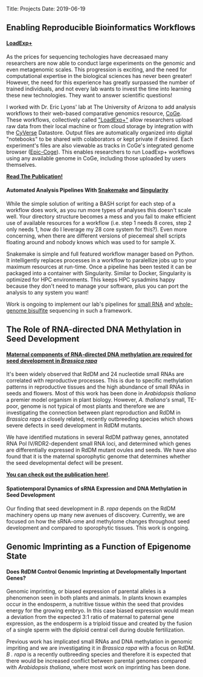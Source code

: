 Title: Projects
Date: 2019-06-19

## Enabling Reproducible Bioinformatics Workflows
#### [**LoadExp+**](https://genomevolution.org/coge/LoadExperiment.pl)

As the prices for sequencing techologies have decreasaed many researchers are now
able to conduct large experiments on the genomic and even metagenomic scales.
This progression is exciting, and the need for computational expertise in the
biological sciences has never been greater! However, the need for this experience
has greatly surpassed the number of trained individuals, and not every lab wants
to invest the time into learning these new technologies. They want to answer
scientific questions!

I worked with Dr. Eric Lyons' lab at The University of Arizona to add analysis
workflows to their web-based comparative genomics resource,
[CoGe](https://genomevolution.org). These workflows, collectively called
["LoadExp+"](https://genomevolution.org/wiki/index.php/LoadExp%2B) allow
researchers upload raw data from their local machine or from cloud storage by
integration with the [CyVerse](http://www.cyverse.org) Datastore. Output files
are automatically organized into digital "notebooks" to be shared with
colaborators or kept private if desired. Each experiment's files are also
viewable as tracks in CoGe's integrated genome browser
([Epic-Coge](https://genomevolution.org/wiki/index.php/EPIC-CoGe)). This enables
researchers to run LoadExp+ workflows using any available genome in CoGe,
including those uploaded by users themselves.

[**Read The Publication!**](https://doi.org/10.1002/pld3.8)

#### **Automated Analysis Pipelines With [Snakemake](https://snakemake.readthedocs.io/en/stable/) and [Singularity](https://sylabs.io/)**

While the simple solution of writing a BASH script for each step of a workflow
does work, as you run more types of analyses this doesn't scale well. Your
directory structure becomes a mess and you fail to make efficient use of
available resources for a workflow (i.e. step 1 needs 8 cores, step 2 only needs
1, how do I leverage my 28 core system for this?). Even more concerning, when
there are different versions of piecemeal shell scripts floating around and
nobody knows which was used to for sample X.

Snakemake is simple and full featured workflow manager based on Python. It
intelligently replaces processes in a workflow to paralellize jobs up to your
maximum resources at run-time. Once a pipeline has been tested it can be packaged
into a container with Singularity. Similar to Docker, Singularity is optimized
for HPC environments. This keeps HPC sysadmins happy because they don't need to
manage your software, plus you can port the analysis to any system you want!

Work is ongoing to implement our lab's pipelines for
[small RNA](https://github.com/boseHere/sRNA_snakemake_workflow) and
[whole-genome bisulfite](https://github.com/groverj3/wgbs_snakemake) sequencing
in such a framework.

## The Role of RNA-directed DNA Methylation in Seed Development

#### **[Maternal components of RNA‐directed DNA methylation are required for seed development in <i>Brassica rapa</i>](https://onlinelibrary.wiley.com/doi/full/10.1111/tpj.13910)**

It's been widely observed that RdDM and 24 nucleotide small RNAs are correlated
with reproductive processes. This is due to specific methylation patterns in
reproductive tissues and the high abundance of small RNAs in seeds and flowers.
Most of this work has been done in *Arabidopsis thaliana* a premier model
organism in plant biology. However, *A. thaliana's* small, TE-poor, genome is not
typical of most plants and therefore we are investigating the connection between
plant reproduction and RdDM in *Brassica rapa* a closely related, recently
outbreeding species which shows severe defects in seed development in RdDM
mutants.

We have identified mutations in several RdDM pathway genes, annotated RNA Pol
IV/RDR2-dependent small RNA loci, and determined which genes are differentially
expressed in RdDM mutant ovules and seeds. We have also found that it is the
maternal sporophytic genome that determines whether the seed developmental
defect will be present.

[**You can check out the publication here!**](https://onlinelibrary.wiley.com/doi/full/10.1111/tpj.13910).

#### **Spatiotemporal Dynamics of sRNA Expression and DNA Methylation in Seed Development**

Our finding that seed development in *B. rapa* depends on the RdDM machinery
opens up many new avenues of discovery. Currently, we are focused on how the
sRNA-ome and methylome changes throughout seed development and compared to
sporophytic tissues. This work is ongoing.

## Genomic Imprinting as a Function of Epigenome State

#### **Does RdDM Control Genomic Imprinting at Developmentally Important Genes?**

Genomic imprinting, or biased expression of parental alleles is a phenomenon seen
in both plants and animals. In plants known examples occur in the endosperm, a
nutritive tissue within the seed that provides energy for the growing embryo. In
this case biased expression would mean a deviation from the expected 3:1 ratio of
maternal to paternal gene expression, as the endosperm is a triploid tissue and
created by the fusion of a single sperm with the diploid central cell during
double fertilization.

Previous work has implicated small RNAs and DNA methylation in genomic impriting
and we are investigating it in *Brassica rapa* with a focus on RdDM. *B . rapa*
is a recently outbreeding species and therefore it is expected that there would
be increased conflict between parental genomes compared with *Arabidopsis 
thaliana*, where most work on imprinting has been done.
